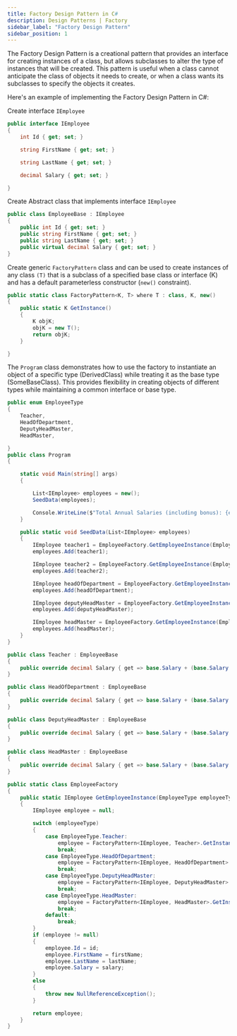 ```yaml
---
title: Factory Design Pattern in C#
description: Design Patterns | Factory
sidebar_label: "Factory Design Pattern"
sidebar_position: 1
---
```


The Factory Design Pattern is a creational pattern that provides an interface for creating instances of a class, but allows subclasses to alter the type of instances that will be created. This pattern is useful when a class cannot anticipate the class of objects it needs to create, or when a class wants its subclasses to specify the objects it creates.

Here's an example of implementing the Factory Design Pattern in C#:

Create interface `IEmployee`

```csharp
public interface IEmployee
{
    int Id { get; set; }

    string FirstName { get; set; }

    string LastName { get; set; }

    decimal Salary { get; set; }

}
```

Create Abstract class that implements interface `IEmployee`

```csharp
public class EmployeeBase : IEmployee
{
    public int Id { get; set; }
    public string FirstName { get; set; }
    public string LastName { get; set; }
    public virtual decimal Salary { get; set; }
}
```

Create generic `FactoryPattern` class and can be used to create instances of any class `(T)` that is a subclass of a specified base class or interface (K) and has a default parameterless constructor (`new()` constraint).

```csharp
public static class FactoryPattern<K, T> where T : class, K, new()
{
    public static K GetInstance()
    {
        K objK;
        objK = new T();
        return objK;
    }

}
```

The `Program` class demonstrates how to use the factory to instantiate an object of a specific type (DerivedClass) while treating it as the base type (SomeBaseClass). This provides flexibility in creating objects of different types while maintaining a common interface or base type.

```csharp
public enum EmployeeType
{
    Teacher,
    HeadOfDepartment,
    DeputyHeadMaster,
    HeadMaster,

}
public class Program
{

    static void Main(string[] args)
    {

        List<IEmployee> employees = new();
        SeedData(employees);

        Console.WriteLine($"Total Annual Salaries (including bonus): {employees.Sum(e => e.Salary)}");
    }

    public static void SeedData(List<IEmployee> employees)
    {
        IEmployee teacher1 = EmployeeFactory.GetEmployeeInstance(EmployeeType.Teacher, 1, "Bob", "Fisher", 40000);
        employees.Add(teacher1);

        IEmployee teacher2 = EmployeeFactory.GetEmployeeInstance(EmployeeType.Teacher, 2, "Jenny", "Thomas", 40000);
        employees.Add(teacher2);

        IEmployee headOfDepartment = EmployeeFactory.GetEmployeeInstance(EmployeeType.HeadOfDepartment, 3, "Brenda", "Mullins", 50000);
        employees.Add(headOfDepartment);

        IEmployee deputyHeadMaster = EmployeeFactory.GetEmployeeInstance(EmployeeType.DeputyHeadMaster, 4, "Devlin", "Brown", 60000);
        employees.Add(deputyHeadMaster);

        IEmployee headMaster = EmployeeFactory.GetEmployeeInstance(EmployeeType.HeadMaster, 5, "Damien", "Jones", 80000);
        employees.Add(headMaster);
    }
}

public class Teacher : EmployeeBase
{
    public override decimal Salary { get => base.Salary + (base.Salary * 0.02m); }
}

public class HeadOfDepartment : EmployeeBase
{
    public override decimal Salary { get => base.Salary + (base.Salary * 0.03m); }
}

public class DeputyHeadMaster : EmployeeBase
{
    public override decimal Salary { get => base.Salary + (base.Salary * 0.04m); }
}

public class HeadMaster : EmployeeBase
{
    public override decimal Salary { get => base.Salary + (base.Salary * 0.05m); }
}

public static class EmployeeFactory
{
    public static IEmployee GetEmployeeInstance(EmployeeType employeeType, int id, string firstName, string lastName, decimal salary)
    {
        IEmployee employee = null;

        switch (employeeType)
        {
            case EmployeeType.Teacher:
                employee = FactoryPattern<IEmployee, Teacher>.GetInstance();
                break;
            case EmployeeType.HeadOfDepartment:
                employee = FactoryPattern<IEmployee, HeadOfDepartment>.GetInstance();
                break;
            case EmployeeType.DeputyHeadMaster:
                employee = FactoryPattern<IEmployee, DeputyHeadMaster>.GetInstance();
                break;
            case EmployeeType.HeadMaster:
                employee = FactoryPattern<IEmployee, HeadMaster>.GetInstance();
                break;
            default:
                break;
        }
        if (employee != null)
        {
            employee.Id = id;
            employee.FirstName = firstName;
            employee.LastName = lastName;
            employee.Salary = salary;
        }
        else
        {
            throw new NullReferenceException();
        }

        return employee;
    }
}
```
